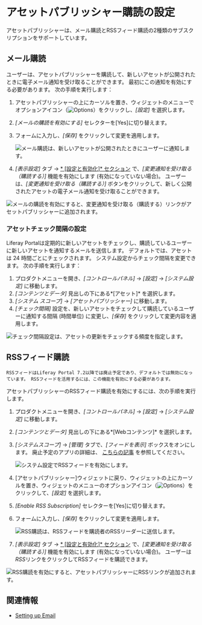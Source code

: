 # アセットパブリッシャー購読の設定

アセットパブリッシャーは、メール購読とRSSフィード購読の2種類のサブスクリプションをサポートしています。

## メール購読

ユーザーは、アセットパブリッシャーを購読して、新しいアセットが公開されたときに電子メール通知を受け取ることができます。 最初にこの通知を有効にする必要があります。 次の手順を実行します：

1.  アセットパブリッシャーの上にカーソルを置き、ウィジェットのメニューでオプションアイコン（![Options](../../../images/icon-app-options.png)）をクリックし、*[設定]* を選択します。

2.  *[メールの購読を有効にする]* セレクターを[Yes]に切り替えます。

3.  フォームに入力し、*[保存]* をクリックして変更を適用します。

    ![メール購読は、新しいアセットが公開されたときにユーザーに通知します。](./configuring-asset-publisher-subscriptions/images/01.png)

4.  *[表示設定]* タブ → [* [設定と有効化]* セクション](./configuring-display-settings.md#set-and-enable-options) で、*[変更通知を受け取る（購読する）]* 機能を有効にします (有効になっていない場合)。 ユーザーは、*[変更通知を受け取る（購読する）]* ボタンをクリックして、新しく公開されたアセットの電子メール通知を受け取ることができます。

![メールの購読を有効にすると、変更通知を受け取る（購読する）リンクがアセットパブリッシャーに追加されます。](./configuring-asset-publisher-subscriptions/images/02.png)

### アセットチェック間隔の設定

Liferay Portalは定期的に新しいアセットをチェックし、購読しているユーザーに新しいアセットを通知するメールを送信します。 デフォルトでは、アセットは 24 時間ごとにチェックされます。 システム設定からチェック間隔を変更できます。 次の手順を実行します：

1.  プロダクトメニューを開き、*[コントロールパネル]* → *[設定]* → *[システム設定]* に移動します。
2.  *[コンテンツとデータ]* 見出しの下にある*[アセット]* を選択します。
3.  *[システム スコープ]* → *[アセットパブリッシャー]* に移動します。
4.  *[チェック間隔]* 設定を、新しいアセットをチェックして購読しているユーザーに通知する間隔 (時間単位) に変更し、*[保存]* をクリックして変更内容を適用します。

![チェック間隔設定は、アセットの更新をチェックする頻度を指定します。](./configuring-asset-publisher-subscriptions/images/03.png)

## RSSフィード購読

```{note}
RSSフィードはLiferay Portal 7.2以降では廃止予定であり、デフォルトでは無効になっています。 RSSフィードを活用するには、この機能を有効にする必要があります。
```

アセットパブリッシャーのRSSフィード購読を有効にするには、次の手順を実行します。

1.  プロダクトメニューを開き、*[コントロールパネル]* → *[設定]* → *[システム設定]* に移動します。

2.  *[コンテンツとデータ]* 見出しの下にある*[Webコンテンツ]* を選択します。

3.  *[システムスコープ]* → *[管理]* タブで、*[フィードを表示]* ボックスをオンにします。 廃止予定のアプリの詳細は、 [こちらの記事](TODO:deprecated-apps) を参照してください。

    ![システム設定でRSSフィードを有効にします。](./configuring-asset-publisher-subscriptions/images/04.png)

4.  [アセットパブリッシャー]ウィジェットに戻り、ウィジェットの上にカーソルを置き、ウィジェットのメニューのオプションアイコン（![Options](../../../images/icon-app-options.png)）をクリックして、*[設定]* を選択します。

5.  *[Enable RSS Subscription]* セレクターを[Yes]に切り替えます。

6.  フォームに入力し、*[保存]* をクリックして変更を適用します。

    ![RSS購読は、RSSフィードを購読者のRSSリーダーに送信します。](./configuring-asset-publisher-subscriptions/images/05.png)

7.  *[表示設定]* タブ → [* [設定と有効化]* セクション](./configuring-display-settings.md#set-and-enable-options) で、*[変更通知を受け取る（購読する）]* 機能を有効にします (有効になっていない場合)。 ユーザーは*RSS*リンクをクリックしてRSSフィードを購読できます。

![RSS購読を有効にすると、アセットパブリッシャーにRSSリンクが追加されます。](./configuring-asset-publisher-subscriptions/images/06.png)

## 関連情報

  - [Setting up Email](../../../installation-and-upgrades/setting-up-liferay/configuring-mail.md)
